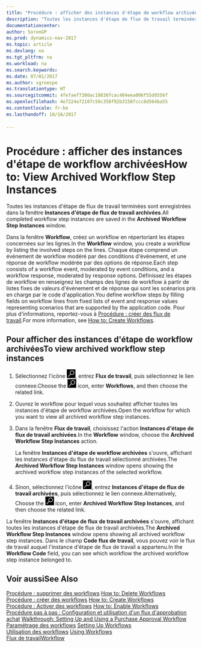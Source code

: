 ```yaml
---
title: "Procédure : afficher des instances d'étape de workflow archivées"
description: "Toutes les instances d'étape de flux de travail terminées sont enregistrées dans la fenêtre **Instances d'étape de flux de travail archivées**."
documentationcenter: 
author: SorenGP
ms.prod: dynamics-nav-2017
ms.topic: article
ms.devlang: na
ms.tgt_pltfrm: na
ms.workload: na
ms.search.keywords: 
ms.date: 07/01/2017
ms.author: sgroespe
ms.translationtype: HT
ms.sourcegitcommit: 4fefaef7380ac10836fcac404eea006f55d8556f
ms.openlocfilehash: 4e7224e72107c50c358f92b3158fccc8d564ba55
ms.contentlocale: fr-be
ms.lasthandoff: 10/16/2017

---
```

# <a name="how-to-view-archived-workflow-step-instances"></a><span data-ttu-id="318ed-103">Procédure : afficher des instances d'étape de workflow archivées</span><span class="sxs-lookup"><span data-stu-id="318ed-103">How to: View Archived Workflow Step Instances</span></span>
<span data-ttu-id="318ed-104">Toutes les instances d'étape de flux de travail terminées sont enregistrées dans la fenêtre **Instances d'étape de flux de travail archivées**.</span><span class="sxs-lookup"><span data-stu-id="318ed-104">All completed workflow step instances are saved in the **Archived Workflow Step Instances** window.</span></span>  

 <span data-ttu-id="318ed-105">Dans la fenêtre **Workflow**, créez un workflow en répertoriant les étapes concernées sur les lignes.</span><span class="sxs-lookup"><span data-stu-id="318ed-105">In the **Workflow** window, you create a workflow by listing the involved steps on the lines.</span></span> <span data-ttu-id="318ed-106">Chaque étape comprend un événement de workflow modéré par des conditions d'événement, et une réponse de workflow modérée par des options de réponse.</span><span class="sxs-lookup"><span data-stu-id="318ed-106">Each step consists of a workflow event, moderated by event conditions, and a workflow response, moderated by response options.</span></span> <span data-ttu-id="318ed-107">Définissez les étapes de workflow en renseignez les champs des lignes de workflow à partir de listes fixes de valeurs d'événement et de réponse qui sont les scénarios pris en charge par le code d'application.</span><span class="sxs-lookup"><span data-stu-id="318ed-107">You define workflow steps by filling fields on workflow lines from fixed lists of event and response values representing scenarios that are supported by the application code.</span></span> <span data-ttu-id="318ed-108">Pour plus d'informations, reportez\-vous à [Procédure : créer des flux de travail](across-how-to-create-workflows.md).</span><span class="sxs-lookup"><span data-stu-id="318ed-108">For more information, see [How to: Create Workflows](across-how-to-create-workflows.md).</span></span>  

## <a name="to-view-archived-workflow-step-instances"></a><span data-ttu-id="318ed-109">Pour afficher des instances d'étape de workflow archivées</span><span class="sxs-lookup"><span data-stu-id="318ed-109">To view archived workflow step instances</span></span>  
1.  <span data-ttu-id="318ed-110">Sélectionnez l'icône ![Page ou état pour la recherche](media/ui-search/search_small.png "Page ou état pour la recherche"), entrez **Flux de travail**, puis sélectionnez le lien connexe.</span><span class="sxs-lookup"><span data-stu-id="318ed-110">Choose the ![Search for Page or Report](media/ui-search/search_small.png "Search for Page or Report icon") icon, enter **Workflows**, and then choose the related link.</span></span>  
2.  <span data-ttu-id="318ed-111">Ouvrez le workflow pour lequel vous souhaitez afficher toutes les instances d'étape de workflow archivées.</span><span class="sxs-lookup"><span data-stu-id="318ed-111">Open the workflow for which you want to view all archived workflow step instances.</span></span>  
3.  <span data-ttu-id="318ed-112">Dans la fenêtre **Flux de travail**, choisissez l'action **Instances d'étape de flux de travail archivées**.</span><span class="sxs-lookup"><span data-stu-id="318ed-112">In the **Workflow** window, choose the **Archived Workflow Step Instances** action.</span></span>  

    <span data-ttu-id="318ed-113">La fenêtre **Instances d'étape de workflow archivées** s'ouvre, affichant les instances d'étape du flux de travail sélectionné archivées.</span><span class="sxs-lookup"><span data-stu-id="318ed-113">The **Archived Workflow Step Instances** window opens showing the archived workflow step instances of the selected workflow.</span></span>  
4.  <span data-ttu-id="318ed-114">Sinon, sélectionnez l'icône ![Page ou état pour la recherche](media/ui-search/search_small.png "Page ou état pour la recherche"), entrez **Instances d'étape de flux de travail archivées**, puis sélectionnez le lien connexe.</span><span class="sxs-lookup"><span data-stu-id="318ed-114">Alternatively, Choose the ![Search for Page or Report](media/ui-search/search_small.png "Search for Page or Report icon") icon, enter **Archived Workflow Step Instances**, and then choose the related link.</span></span>  

<span data-ttu-id="318ed-115">La fenêtre **Instances d'étape de flux de travail archivées** s'ouvre, affichant toutes les instances d'étape de flux de travail archivées.</span><span class="sxs-lookup"><span data-stu-id="318ed-115">The **Archived Workflow Step Instances** window opens showing all archived workflow step instances.</span></span> <span data-ttu-id="318ed-116">Dans le champ **Code flux de travail**, vous pouvez voir le flux de travail auquel l'instance d'étape de flux de travail a appartenu.</span><span class="sxs-lookup"><span data-stu-id="318ed-116">In the **Workflow Code** field, you can see which workflow the archived workflow step instance belonged to.</span></span>  

## <a name="see-also"></a><span data-ttu-id="318ed-117">Voir aussi</span><span class="sxs-lookup"><span data-stu-id="318ed-117">See Also</span></span>  
 <span data-ttu-id="318ed-118">[Procédure : supprimer des workflows](across-how-to-delete-workflows.md) </span><span class="sxs-lookup"><span data-stu-id="318ed-118">[How to: Delete Workflows](across-how-to-delete-workflows.md) </span></span>  
 <span data-ttu-id="318ed-119">[Procédure : créer des workflows](across-how-to-create-workflows.md) </span><span class="sxs-lookup"><span data-stu-id="318ed-119">[How to: Create Workflows](across-how-to-create-workflows.md) </span></span>  
 <span data-ttu-id="318ed-120">[Procédure : Activer des workflows](across-how-to-enable-workflows.md) </span><span class="sxs-lookup"><span data-stu-id="318ed-120">[How to: Enable Workflows](across-how-to-enable-workflows.md) </span></span>  
 <span data-ttu-id="318ed-121">[Procédure pas à pas : Configuration et utilisation d'un flux d'approbation achat](walkthrough-setting-up-and-using-a-purchase-approval-workflow.md) </span><span class="sxs-lookup"><span data-stu-id="318ed-121">[Walkthrough: Setting Up and Using a Purchase Approval Workflow](walkthrough-setting-up-and-using-a-purchase-approval-workflow.md) </span></span>  
 <span data-ttu-id="318ed-122">[Paramétrage des workflows](across-set-up-workflows.md) </span><span class="sxs-lookup"><span data-stu-id="318ed-122">[Setting Up Workflows](across-set-up-workflows.md) </span></span>  
 <span data-ttu-id="318ed-123">[Utilisation des workflows](across-use-workflows.md) </span><span class="sxs-lookup"><span data-stu-id="318ed-123">[Using Workflows](across-use-workflows.md) </span></span>  
 [<span data-ttu-id="318ed-124">Flux de travail</span><span class="sxs-lookup"><span data-stu-id="318ed-124">Workflow</span></span>](across-workflow.md)

